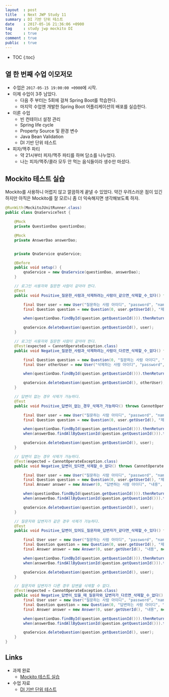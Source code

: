 ```yaml
---
layout  : post
title   : Next JWP Study 11
summary : DI 기반 단위 테스트
date    : 2017-05-16 21:36:06 +0900
tag     : study jwp mockito DI
toc     : true
comment : true
public  : true
---
```

* TOC
{:toc}

## 열 한 번째 수업 이모저모

* 수업은 `2017-05-15 19:00:00 +0900`에 시작.
* 이제 수업이 3주 남았다.
    * 다음 주 부터는 5회에 걸쳐 Spring Boot를 학습한다.
    * 마지막 수업엔 개발한 Spring Boot 어플리케이션의 배포를 실습한다.
* 이론 수업
    * 빈 컨테이너 설정 관리
    * Spring life cycle
    * Property Source 및 환경 변수
    * Java Bean Validation
    * DI 기반 단위 테스트
* 피자/맥주 파티
    * 약 21시부터 피자/맥주 파티를 하며 담소를 나누었다.
    * 나는 피자/맥주/콜라 모두 안 먹는 음식들이라 생수만 마셨다.

## Mockito 테스트 실습

Mockito를 사용하니 어렵지 않고 깔끔하게 끝낼 수 있었다.
약간 우려스러운 점이 있긴 하지만 아직은 Mockito를 잘 모르니 좀 더 익숙해지면 생각해보도록 하자.

```java
@RunWith(MockitoJUnitRunner.class)
public class QnaServiceTest {

    @Mock
    private QuestionDao questionDao;

    @Mock
    private AnswerDao answerDao;


    private QnaService qnaService;

    @Before
    public void setup() {
        qnaService = new QnaService(questionDao, answerDao);
    }

    // 로그인 사용자와 질문한 사람이 같아야 한다.
    @Test
    public void Positive_질문한_사람과_삭제하려는_사람이_같으면_삭제할_수_있다() throws CannotOperateException {

        final User user = new User("질문하는 사람 아이디", "password", "name", "email");
        final Question question = new Question(0, user.getUserId(), "제목", "내용", new Date(), 0);

        when(questionDao.findById(question.getQuestionId())).thenReturn(question);

        qnaService.deleteQuestion(question.getQuestionId(), user);
    }

    // 로그인 사용자와 질문한 사람이 같아야 한다.
    @Test(expected = CannotOperateException.class)
    public void Negative_질문한_사람과_삭제하려는_사람이_다르면_삭제할_수_없다() throws CannotOperateException {

        final Question question = new Question(0, "질문하는 사람 아이디", "제목", "내용", new Date(), 0);
        final User otherUser = new User("삭제하는 사람 아이디", "password", "name", "email");

        when(questionDao.findById(question.getQuestionId())).thenReturn(question);

        qnaService.deleteQuestion(question.getQuestionId(), otherUser);
    }

    // 답변이 없는 경우 삭제가 가능하다.
    @Test
    public void Positive_답변이_없는_경우_삭제가_가능하다() throws CannotOperateException {

        final User user = new User("질문하는 사람 아이디", "password", "name", "email");
        final Question question = new Question(0, user.getUserId(), "제목", "내용", new Date(), 0);

        when(questionDao.findById(question.getQuestionId())).thenReturn(question);
        when(answerDao.findAllByQuestionId(question.getQuestionId())).thenReturn(Collections.EMPTY_LIST);

        qnaService.deleteQuestion(question.getQuestionId(), user);
    }

    // 답변이 없는 경우 삭제가 가능하다.
    @Test(expected = CannotOperateException.class)
    public void Negative_답변이_있다면_삭제할_수_없다() throws CannotOperateException {

        final User user = new User("질문하는 사람 아이디", "password", "name", "email");
        final Question question = new Question(0, user.getUserId(), "제목", "내용", new Date(), 0);
        final Answer answer = new Answer(0, "답변하는 사람 아이디", "내용", new Date(), question.getQuestionId());

        when(questionDao.findById(question.getQuestionId())).thenReturn(question);
        when(answerDao.findAllByQuestionId(question.getQuestionId())).thenReturn(Arrays.asList(answer));

        qnaService.deleteQuestion(question.getQuestionId(), user);
    }

    // 질문자와 답변자가 같은 경우 삭제가 가능하다.
    @Test
    public void Positive_답변이_있어도_질문자와_답변자가_같다면_삭제할_수_있다() throws CannotOperateException {

        final User user = new User("질문하는 사람 아이디", "password", "name", "email");
        final Question question = new Question(0, user.getUserId(), "제목", "내용", new Date(), 0);
        final Answer answer = new Answer(0, user.getUserId(), "내용", new Date(), question.getQuestionId());

        when(questionDao.findById(question.getQuestionId())).thenReturn(question);
        when(answerDao.findAllByQuestionId(question.getQuestionId())).thenReturn(Arrays.asList(answer));

        qnaService.deleteQuestion(question.getQuestionId(), user);
    }

    // 질문자와 답변자가 다른 경우 답변을 삭제할 수 없다.
    @Test(expected = CannotOperateException.class)
    public void Negative_답변이_있을_때_질문자와_답변자가_다르면_삭제할_수_없다() throws CannotOperateException {
        final User user = new User("질문하는 사람 아이디", "password", "name", "email");
        final Question question = new Question(0, "답변하는 사람 아이디", "제목", "내용", new Date(), 0);
        final Answer answer = new Answer(0, user.getUserId(), "내용", new Date(), question.getQuestionId());

        when(questionDao.findById(question.getQuestionId())).thenReturn(question);
        when(answerDao.findAllByQuestionId(question.getQuestionId())).thenReturn(Arrays.asList(answer));

        qnaService.deleteQuestion(question.getQuestionId(), user);
    }
}
```

## Links


* 과제 완료
    * [Mockito 테스트 실습](https://github.com/johngrib/jwp-spring/tree/step2-johngrib)
* 수업 자료
    * [DI 기반 단위 테스트](https://nextstep.camp/courses/-KgDNT4rfavb_BzYLBXr/-Kf9qPOW42m1nnuoyvXz/lessons/-KiY-AXcRm8DhRdOy5Rv)
